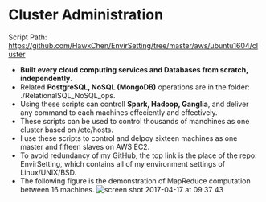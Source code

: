 # Cluster Administration

Script Path: https://github.com/HawxChen/EnvirSetting/tree/master/aws/ubuntu1604/cluster
* **Built every cloud computing services and Databases from scratch, independently**.
* Related **PostgreSQL, NoSQL (MongoDB)** operations are in the folder: ./RelationalSQL_NoSQL_ops.
* Using these scripts can controll **Spark, Hadoop, Ganglia**, and deliver any command to each machines effeciently and effectively.
* These scripts can be used to control thousands of manchines as one cluster based on /etc/hosts.
* I use these scripts to control and delpoy sixteen machines as one master and fifteen slaves on AWS EC2.
* To avoid redundancy of my GitHub, the top link is the place of the repo: EnvirSetting, which contains all of my environment settings of Linux/UNIX/BSD.
* The following figure is the demonstration of MapReduce computation between 16 machines.
![screen shot 2017-04-17 at 09 37 43](https://cloud.githubusercontent.com/assets/1461806/25098904/1d63911e-235f-11e7-8500-8d1ab25579e3.png)
